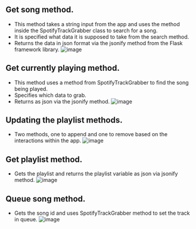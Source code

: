 ## Get song method.
- This method takes a string input from the app and uses the method inside the SpotifyTrackGrabber class to search for a song.
- It is specified what data it is supposed to take from the search method.
- Returns the data in json format via the jsonify method from the Flask framework library.
![image](https://user-images.githubusercontent.com/59559634/165127471-a1d78ea0-f291-4da5-bc9d-6acb51e4edd2.png)

## Get currently playing method.
- This method uses a method from SpotifyTrackGrabber to find the song being played.
- Specifies which data to grab.
- Returns as json via the jsonify method.
![image](https://user-images.githubusercontent.com/59559634/165130827-026fa78f-ff12-4e3a-a17c-b4b1ad882f24.png)

## Updating the playlist methods.
- Two methods, one to append and one to remove based on the interactions within the app.
![image](https://user-images.githubusercontent.com/59559634/167411832-0fab36c0-2b2a-47fb-8ce0-d1b65cb2e019.png)

## Get playlist method.
- Gets the playlist and returns the playlist variable as json via jsonify method.
![image](https://user-images.githubusercontent.com/59559634/165131728-e4abe000-e4c3-4da7-82ff-e8b91ba7d857.png)

## Queue song method.
- Gets the song id and uses SpotifyTrackGrabber method to set the track in queue.
![image](https://user-images.githubusercontent.com/59559634/165131655-9e20bc6f-1446-460e-905c-b2fcf6783eed.png)





